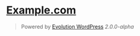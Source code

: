 [Example.com][example.com]
==========================

> Powered by [Evolution WordPress][evolution-wordpress] *2.0.0-alpha*


[example.com]: http://example.com/
[evolution-wordpress]: https://github.com/evolution/wordpress/
